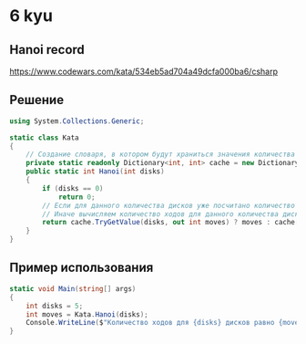 # 6 kyu

## Hanoi record

https://www.codewars.com/kata/534eb5ad704a49dcfa000ba6/csharp

## Решение 

```C#
using System.Collections.Generic;

static class Kata
{
    // Создание словаря, в котором будут храниться значения количества ходов для каждого количества дисков
    private static readonly Dictionary<int, int> cache = new Dictionary<int, int>();
    public static int Hanoi(int disks)
    {
        if (disks == 0)
            return 0;
        // Если для данного количества дисков уже посчитано количество ходов, возвращаем его из кэша
        // Иначе вычисляем количество ходов для данного количества дисков
        return cache.TryGetValue(disks, out int moves) ? moves : cache[disks] = 2 * Hanoi(disks - 1) + 1;
    }
}
```
## Пример использования 

```C#
static void Main(string[] args)
{
    int disks = 5;
    int moves = Kata.Hanoi(disks);
    Console.WriteLine($"Количество ходов для {disks} дисков равно {moves}");
}
```
